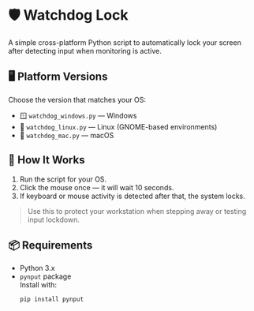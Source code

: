 # 🛡️ Watchdog Lock

A simple cross-platform Python script to automatically lock your screen after detecting input when monitoring is active.

## 🖥️ Platform Versions

Choose the version that matches your OS:

- 🪟 `watchdog_windows.py` — Windows
- 🐧 `watchdog_linux.py` — Linux (GNOME-based environments)
- 🍎 `watchdog_mac.py` — macOS

## 🔧 How It Works

1. Run the script for your OS.
2. Click the mouse once — it will wait 10 seconds.
3. If keyboard or mouse activity is detected after that, the system locks.

> Use this to protect your workstation when stepping away or testing input lockdown.

## 📦 Requirements

- Python 3.x
- `pynput` package  
  Install with:  
  ```bash
  pip install pynput
